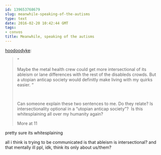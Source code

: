 ```yaml
---
id: 139653768679
slug: meanwhile-speaking-of-the-autisms
type: text
date: 2016-02-20 10:42:44 GMT
tags:
- convos
title: Meanwhile, speaking of the autisms
---
```

<p><a class="tumblr_blog" href="http://hoodoodyke.tumblr.com/post/139636965489">hoodoodyke</a>:</p>
<blockquote>
<p>“

Maybe the metal health crew could get more intersectional of its ableism or lane differences with the rest of the disableds crowds. But a utopian anticap society would definitly make living with my quirks easier. “</p>
<p><br></p>
<p>Can someone explain these two sentences to me. Do they relate? Is intersectionality optional in a “utopian anticap society”?  Is this whitesplaining all over my humanity again?<br></p>
<p>More at 11</p>
</blockquote>

pretty sure its whitesplaining

all i think is trying to be communicated is that ableism is intersectional? and that mentally ill ppl, idk, think its only about us/them?